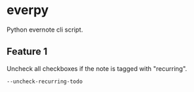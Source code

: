 # everpy


Python evernote cli script.

## Feature 1

Uncheck all checkboxes if the note is tagged with "recurring".

```--uncheck-recurring-todo```
